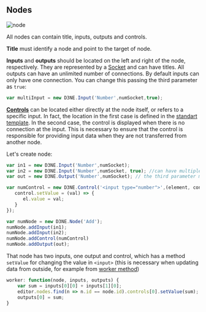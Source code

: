 Nodes
-

![node](https://i.imgur.com/gUdLn8M.png)

All nodes can contain title, inputs, outputs and controls. 

**Title** must identify a node and point to the target of node.

**Inputs** and **outputs** should be located on the left and right of the node, respectively. They are represented by a [Socket](https://github.com/Ni55aN/D3-Node-Editor/wiki/Sockets) and can have titles. All outputs can have an unlimited number of connections. By default inputs can only have one connection. You can change this passing the third parameter as `true`:
```js
var multiInput = new D3NE.Input('Number',numSocket,true); 
```

**[Controls](https://github.com/Ni55aN/D3-Node-Editor/wiki/Controls)** can be located either directly at the node itself, or refers to a specific input. In fact, the location in the first case is defined in the [standart template](https://github.com/Ni55aN/D3-Node-Editor/wiki/Customization#node-templates). In the second case, the control is displayed when there is no connection at the input. This is necessary to ensure that the control is responsible for providing input data when they are not transferred from another node.

Let's create node:
```js 
var in1 = new D3NE.Input('Number',numSocket); 
var in2 = new D3NE.Input('Number',numSocket, true); //can have multiple connections
var out = new D3NE.Output('Number',numSocket); // the third parameter must be false to deny multiple connections

var numControl = new D3NE.Control('<input type="number">',(element, control)=>{
   control.setValue = (val) => {
      el.value = val;
   }
});

var numNode = new D3NE.Node('Add');
numNode.addInput(in1);
numNode.addInput(in2);
numNode.addControl(numControl)
numNode.addOutput(out);

```

That node has two inputs, one output and control, which has a method ```setValue``` for changing the value in ```<input>``` (this is necessary when updating data from outside, for example from [worker method](https://github.com/Ni55aN/D3-Node-Editor/wiki/Engine#Workers))

```js
worker: function(node, inputs, outputs) {
    var sum = inputs[0][0] + inputs[1][0];
    editor.nodes.find(n => n.id == node.id).controls[0].setValue(sum);
    outputs[0] = sum;
}
```